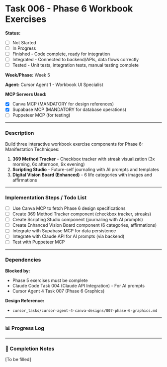 # Task 006 - Phase 6 Workbook Exercises

**Status:** 
- [ ] Not Started
- [ ] In Progress
- [ ] Finished - Code complete, ready for integration
- [ ] Integrated - Connected to backend/APIs, data flows correctly
- [ ] Tested - Unit tests, integration tests, manual testing complete

**Week/Phase:** Week 5

**Agent:** Cursor Agent 1 - Workbook UI Specialist

**MCP Servers Used:**
- [X] Canva MCP (MANDATORY for design references)
- [X] Supabase MCP (MANDATORY for database operations)
- [ ] Puppeteer MCP (for testing)

---

### Description

Build three interactive workbook exercise components for Phase 6: Manifestation Techniques:
1. **369 Method Tracker** - Checkbox tracker with streak visualization (3x morning, 6x afternoon, 9x evening)
2. **Scripting Studio** - Future-self journaling with AI prompts and templates
3. **Digital Vision Board (Enhanced)** - 6 life categories with images and affirmations

---

### Implementation Steps / Todo List

- [ ] Use Canva MCP to fetch Phase 6 design specifications
- [ ] Create 369 Method Tracker component (checkbox tracker, streaks)
- [ ] Create Scripting Studio component (journaling with AI prompts)
- [ ] Create Enhanced Vision Board component (6 categories, affirmations)
- [ ] Integrate with Supabase MCP for data persistence
- [ ] Integrate with Claude API for AI prompts (via backend)
- [ ] Test with Puppeteer MCP

---

### Dependencies

**Blocked by:**
- Phase 5 exercises must be complete
- Claude Code Task 004 (Claude API Integration) - For AI prompts
- Cursor Agent 4 Task 007 (Phase 6 Graphics)

**Design Reference:**
- `cursor_tasks/cursor-agent-4-canva-designs/007-phase-6-graphics.md`

---

### 📊 Progress Log

---

### 🏁 Completion Notes

[To be filled]

